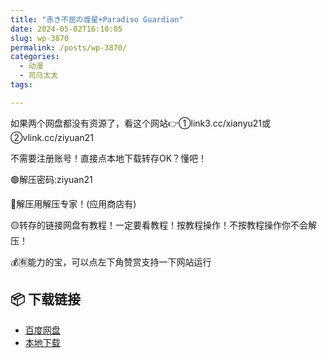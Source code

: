 ```yaml
---
title: "赤き不屈の煌星+Paradiso Guardian"
date: 2024-05-02T16:10:05
slug: wp-3870
permalink: /posts/wp-3870/
categories:
  - 动漫
  - 司马太太
tags:

---
```


如果两个网盘都没有资源了，看这个网站👉①link3.cc/xianyu21或②vlink.cc/ziyuan21

不需要注册账号！直接点本地下载转存OK？懂吧！

🟢解压密码:ziyuan21

🔵解压用解压专家！(应用商店有)

🟡转存的链接网盘有教程！一定要看教程！按教程操作！不按教程操作你不会解压！

💰🈶能力的宝，可以点左下角赞赏支持一下网站运行

## 📦 下载链接
- [百度网盘](https://blziyuan21.com/pay-download/3870?key=9ed0e86aa1&down_id=0)
- [本地下载](https://blziyuan21.com/pay-download/3870?key=9ed0e86aa1&down_id=1)

